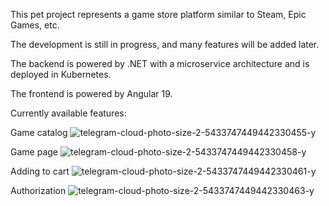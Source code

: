 This pet project represents a game store platform similar to Steam, Epic Games, etc.

The development is still in progress, and many features will be added later.

The backend is powered by .NET with a microservice architecture and is deployed in Kubernetes.

The frontend is powered by Angular 19.

Currently available features:

Game catalog
![telegram-cloud-photo-size-2-5433747449442330455-y](https://github.com/user-attachments/assets/5027aaaa-b784-4122-9493-9fe97224d1a1)

Game page
![telegram-cloud-photo-size-2-5433747449442330458-y](https://github.com/user-attachments/assets/3538e341-03b4-4782-b46f-f918f2ac5eb0)

Adding to cart
![telegram-cloud-photo-size-2-5433747449442330461-y](https://github.com/user-attachments/assets/10b65eea-cd11-4286-aa09-b1f540b424f9)

Authorization
![telegram-cloud-photo-size-2-5433747449442330463-y](https://github.com/user-attachments/assets/c174a29d-da47-4c5c-8f6e-cffbcb3b353d)
